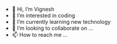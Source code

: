 - 👋 Hi, I’m Vignesh
- 👀 I’m interested in coding
- 🌱 I’m currently learning new technology
- 💞️ I’m looking to collaborate on ...
- 📫 How to reach me ...

<!---
vignesh is a ✨ special ✨ repository because its `README.md` (this file) appears on your GitHub profile.
You can click the Preview link to take a look at your changes.
--->

